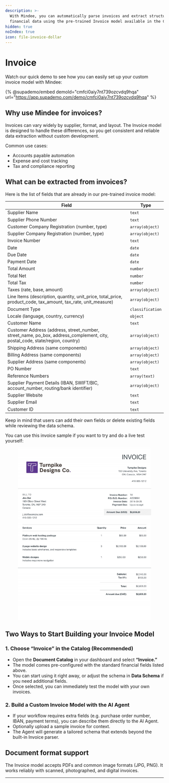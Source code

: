 ```yaml
---
description: >-
  With Mindee, you can automatically parse invoices and extract structured
  financial data using the pre-trained Invoice model available in the Catalog.
hidden: true
noIndex: true
icon: file-invoice-dollar
---
```


# Invoice

Watch our quick demo to see how you can easily set up your custom invoice model with Mindee:

{% @supademo/embed demoId="cmfci0aiy7nt739ozcvdq9hqa" url="https://app.supademo.com/demo/cmfci0aiy7nt739ozcvdq9hqa" %}

## Why use Mindee for invoices?

Invoices can vary widely by supplier, format, and layout. The Invoice model is designed to handle these differences, so you get consistent and reliable data extraction without custom development.

Common use cases:

* Accounts payable automation
* Expense and cost tracking
* Tax and compliance reporting

## What can be extracted from invoices?

Here is the list of fields that are already in our pre-trained invoice model:

| Field                                                                                                                             | Type                   |
| --------------------------------------------------------------------------------------------------------------------------------- | ---------------------- |
| Supplier Name                                                                                                                     | `text`                 |
| Supplier Phone Number                                                                                                             | `text`                 |
| Customer Company Registration (number, type)                                                                                      | `array(object)`        |
| Supplier Company Registration (number, type)                                                                                      | `array(object)`        |
| Invoice Number                                                                                                                    | `text`                 |
| Date                                                                                                                              | `date`                 |
| Due Date                                                                                                                          | `date`                 |
| Payment Date                                                                                                                      | `date`                 |
| Total Amount                                                                                                                      | `number`               |
| Total Net                                                                                                                         | `number`               |
| Total Tax                                                                                                                         | `number`               |
| Taxes (rate, base, amount)                                                                                                        | `array(object)`        |
| Line Items (description, quantity, unit\_price, total\_price, product\_code, tax\_amount, tax\_rate, unit\_measure)               | `array(object)`        |
| Document Type                                                                                                                     | `classification`       |
| Locale (language, country, currency)                                                                                              | `object`               |
| Customer Name                                                                                                                     | `text`                 |
| Customer Address (address, street\_number, street\_name, po\_box, address\_complement, city, postal\_code, state/region, country) | `array(object)`        |
| Shipping Address (same components)                                                                                                | `array(object)`        |
| Billing Address (same components)                                                                                                 | `array(object)`        |
| Supplier Address (same components)                                                                                                | `array(object)`        |
| PO Number                                                                                                                         | `text`                 |
| Reference Numbers                                                                                                                 | `array(text)`          |
| Supplier Payment Details (IBAN, SWIFT/BIC, account\_number, routing/bank identifier)                                              | `array(object)`        |
| Supplier Website                                                                                                                  | `text`                 |
| Supplier Email                                                                                                                    | `text`                 |
| Customer ID                                                                                                                       | `text`                 |

Keep in mind that users can add their own fields or delete existing fields while reviewing the data schema.

You can use this invoice sample if you want to try and do a live test yourself:

<figure><img src="../.gitbook/assets/invoice-sample.jpg" alt="a fake invoice from Turnpike Designs"><figcaption></figcaption></figure>

## Two Ways to Start Building your Invoice Model

### 1. Choose “Invoice” in the Catalog (Recommended)

* Open the **Document Catalog** in your dashboard and select **“Invoice.”**
* The model comes pre-configured with the standard financial fields listed above.
* You can start using it right away, or adjust the schema in **Data Schema** if you need additional fields.
* Once selected, you can immediately test the model with your own invoices.

### 2. Build a Custom Invoice Model with the AI Agent

* If your workflow requires extra fields (e.g. purchase order number, IBAN, payment terms), you can describe them directly to the AI Agent.
* Optionally upload a sample invoice for context.
* The Agent will generate a tailored schema that extends beyond the built-in Invoice parser.

## Document format support

The Invoice model accepts PDFs and common image formats (JPG, PNG). It works reliably with scanned, photographed, and digital invoices.

***
